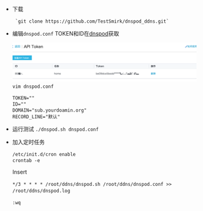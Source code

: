 

* 下载

       `git clone https://github.com/TestSmirk/dnspod_ddns.git`
       
* 编辑`dnspod.conf`
  TOKEN和ID在[dnspod](https://www.dnspod.cn/console/user/security)获取
  
  ![console](https://github.com/TestSmirk/dnspod_ddns/blob/master/images/console.png)
  `vim dnspod.conf` 
  ```
  TOKEN=""
  ID=""
  DOMAIN="sub.yourdoamin.org"
  RECORD_LINE="默认"
  ```
* 运行测试
  `./dnspod.sh dnspod.conf`
  
* 加入定时任务
  ```
  /etc/init.d/cron enable
  crontab -e
  ```
  Insert
  
  `*/3 * * * * /root/ddns/dnspod.sh /root/ddns/dnspod.conf >> /root/ddns/dnspod.log`
  
  `:wq`
